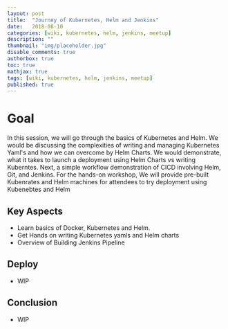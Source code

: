 ```yaml
---
layout: post
title:  "Journey of Kubernetes, Helm and Jenkins"
date:   2018-08-10
categories: [wiki, kubernetes, helm, jenkins, meetup]
description: ""
thumbnail: "img/placeholder.jpg"
disable_comments: true
authorbox: true
toc: true
mathjax: true
tags: [wiki, kubernetes, helm, jenkins, meetup]
published: true
---
```


# Goal

In this session, we will go through the basics of Kubernetes and Helm. We would be discussing the complexities of writing and managing Kubernetes Yaml's and how we can overcome by Helm Charts. 
We would demonstrate, what it takes to launch a deployment using Helm Charts vs writing Kuberntes.  Next, a simple workflow demonstration of  CICD involving Helm, Git, and Jenkins. 
For the hands-on workshop, We will provide pre-built Kubenrates and Helm machines for attendees to try deployment using Kubenebtes and Helm

## Key Aspects

- Learn basics of Docker, Kubernetes and Helm.
- Get Hands on writing Kubernetes yamls and Helm charts
- Overview of Building Jenkins Pipeline

## Deploy

- WIP

## Conclusion

- WIP



